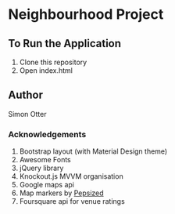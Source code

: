 # Neighbourhood Project

## To Run the Application
1. Clone this repository
2. Open index.html

## Author
Simon Otter

### Acknowledgements
1. Bootstrap layout (with Material Design theme)
2. Awesome Fonts
3. jQuery library
4. Knockout.js MVVM organisation
5. Google maps api
6. Map markers by [Pepsized](http://pepsized.com/free-png-and-svg-location-icons-collection/)
7. Foursquare api for venue ratings
